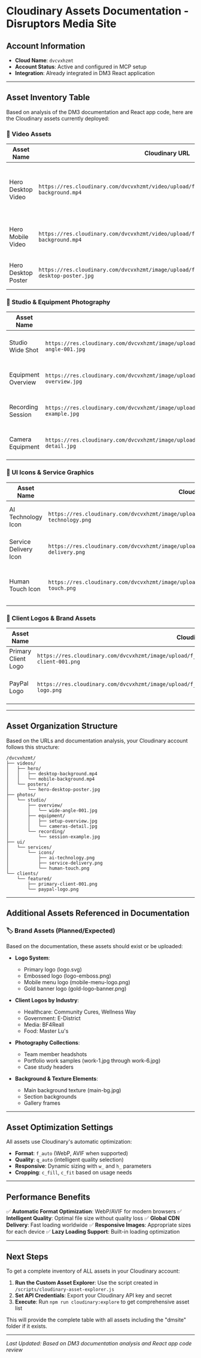 # Cloudinary Assets Documentation - Disruptors Media Site

## Account Information
- **Cloud Name**: `dvcvxhzmt`
- **Account Status**: Active and configured in MCP setup
- **Integration**: Already integrated in DM3 React application

---

## Asset Inventory Table

Based on analysis of the DM3 documentation and React app code, here are the Cloudinary assets currently deployed:

### 🎥 Video Assets

| Asset Name | Cloudinary URL | Type | Usage | Dimensions | Description |
|-----------|----------------|------|-------|------------|-------------|
| Hero Desktop Video | `https://res.cloudinary.com/dvcvxhzmt/video/upload/f_auto,q_auto/videos/hero/desktop-background.mp4` | MP4 Video | Homepage Hero Background | 1920x1080+ | Desktop hero background video with professional studio scenes |
| Hero Mobile Video | `https://res.cloudinary.com/dvcvxhzmt/video/upload/f_auto,q_auto/videos/hero/mobile-background.mp4` | MP4 Video | Mobile Hero Background | 720x1280 | Mobile-optimized hero background video |
| Hero Desktop Poster | `https://res.cloudinary.com/dvcvxhzmt/image/upload/f_auto,q_auto/videos/posters/hero-desktop-poster.jpg` | JPG Image | Video Poster/Fallback | 1920x1080 | Static fallback image for hero video |

### 🏢 Studio & Equipment Photography

| Asset Name | Cloudinary URL | Type | Usage | Dimensions | Description |
|-----------|----------------|------|-------|------------|-------------|
| Studio Wide Shot | `https://res.cloudinary.com/dvcvxhzmt/image/upload/f_auto,q_auto,w_600,h_400,c_fill/photos/studio/overview/wide-angle-001.jpg` | JPG Image | Studio Services Page | 600x400 | Wide-angle shot of professional studio setup |
| Equipment Overview | `https://res.cloudinary.com/dvcvxhzmt/image/upload/f_auto,q_auto,w_600,h_400,c_fill/photos/studio/equipment/setup-overview.jpg` | JPG Image | Studio Services Page | 600x400 | Professional recording equipment display |
| Recording Session | `https://res.cloudinary.com/dvcvxhzmt/image/upload/f_auto,q_auto,w_600,h_400,c_fill/photos/studio/recording/session-example.jpg` | JPG Image | Studio Services Page | 600x400 | Live recording session example |
| Camera Equipment | `https://res.cloudinary.com/dvcvxhzmt/image/upload/f_auto,q_auto,w_80,h_80/photos/studio/equipment/cameras-detail.jpg` | JPG Image | Homepage Services Section | 80x80 | Close-up of BlackMagic podcast cameras |

### 🎨 UI Icons & Service Graphics

| Asset Name | Cloudinary URL | Type | Usage | Dimensions | Description |
|-----------|----------------|------|-------|------------|-------------|
| AI Technology Icon | `https://res.cloudinary.com/dvcvxhzmt/image/upload/f_auto,q_auto,w_80,h_80/ui/services/icons/ai-technology.png` | PNG Image | Homepage Services | 80x80 | AI/robot hand icon for technology services |
| Service Delivery Icon | `https://res.cloudinary.com/dvcvxhzmt/image/upload/f_auto,q_auto,w_80,h_80/ui/services/icons/service-delivery.png` | PNG Image | Homepage Services | 80x80 | Service delivery representation icon |
| Human Touch Icon | `https://res.cloudinary.com/dvcvxhzmt/image/upload/f_auto,q_auto,w_80,h_80/ui/services/icons/human-touch.png` | PNG Image | Homepage Services | 80x80 | Human hand icon for personal touch services |

### 🏢 Client Logos & Brand Assets

| Asset Name | Cloudinary URL | Type | Usage | Dimensions | Description |
|-----------|----------------|------|-------|------------|-------------|
| Primary Client Logo | `https://res.cloudinary.com/dvcvxhzmt/image/upload/f_auto,q_auto,w_150,h_75,c_fit/clients/featured/primary-client-001.png` | PNG Image | Client Showcase | 150x75 | Featured client brand logo |
| PayPal Logo | `https://res.cloudinary.com/dvcvxhzmt/image/upload/f_auto,q_auto,w_150,h_75,c_fit/clients/featured/paypal-logo.png` | PNG Image | Client Showcase | 150x75 | PayPal official logo for client section |

---

## Asset Organization Structure

Based on the URLs and documentation analysis, your Cloudinary account follows this structure:

```
/dvcvxhzmt/
├── videos/
│   ├── hero/
│   │   ├── desktop-background.mp4
│   │   └── mobile-background.mp4
│   └── posters/
│       └── hero-desktop-poster.jpg
├── photos/
│   └── studio/
│       ├── overview/
│       │   └── wide-angle-001.jpg
│       ├── equipment/
│       │   ├── setup-overview.jpg
│       │   └── cameras-detail.jpg
│       └── recording/
│           └── session-example.jpg
├── ui/
│   └── services/
│       └── icons/
│           ├── ai-technology.png
│           ├── service-delivery.png
│           └── human-touch.png
└── clients/
    └── featured/
        ├── primary-client-001.png
        └── paypal-logo.png
```

---

## Additional Assets Referenced in Documentation

### 🏷️ Brand Assets (Planned/Expected)
Based on the documentation, these assets should exist or be uploaded:

- **Logo System**:
  - Primary logo (logo.svg)
  - Embossed logo (logo-emboss.png)
  - Mobile menu logo (mobile-menu-logo.png)
  - Gold banner logo (gold-logo-banner.png)

- **Client Logos by Industry**:
  - Healthcare: Community Cures, Wellness Way
  - Government: E-District
  - Media: BF4Reall
  - Food: Master Lu's

- **Photography Collections**:
  - Team member headshots
  - Portfolio work samples (work-1.jpg through work-6.jpg)
  - Case study headers

- **Background & Texture Elements**:
  - Main background texture (main-bg.jpg)
  - Section backgrounds
  - Gallery frames

---

## Asset Optimization Settings

All assets use Cloudinary's automatic optimization:

- **Format**: `f_auto` (WebP, AVIF when supported)
- **Quality**: `q_auto` (intelligent quality selection)
- **Responsive**: Dynamic sizing with `w_` and `h_` parameters
- **Cropping**: `c_fill`, `c_fit` based on usage needs

---

## Performance Benefits

✅ **Automatic Format Optimization**: WebP/AVIF for modern browsers
✅ **Intelligent Quality**: Optimal file size without quality loss
✅ **Global CDN Delivery**: Fast loading worldwide
✅ **Responsive Images**: Appropriate sizes for each device
✅ **Lazy Loading Support**: Built-in loading optimization

---

## Next Steps

To get a complete inventory of ALL assets in your Cloudinary account:

1. **Run the Custom Asset Explorer**: Use the script created in `/scripts/cloudinary-asset-explorer.js`
2. **Set API Credentials**: Export your Cloudinary API key and secret
3. **Execute**: Run `npm run cloudinary:explore` to get comprehensive asset list

This will provide the complete table with all assets including the "dmsite" folder if it exists.

---

*Last Updated: Based on DM3 documentation analysis and React app code review*